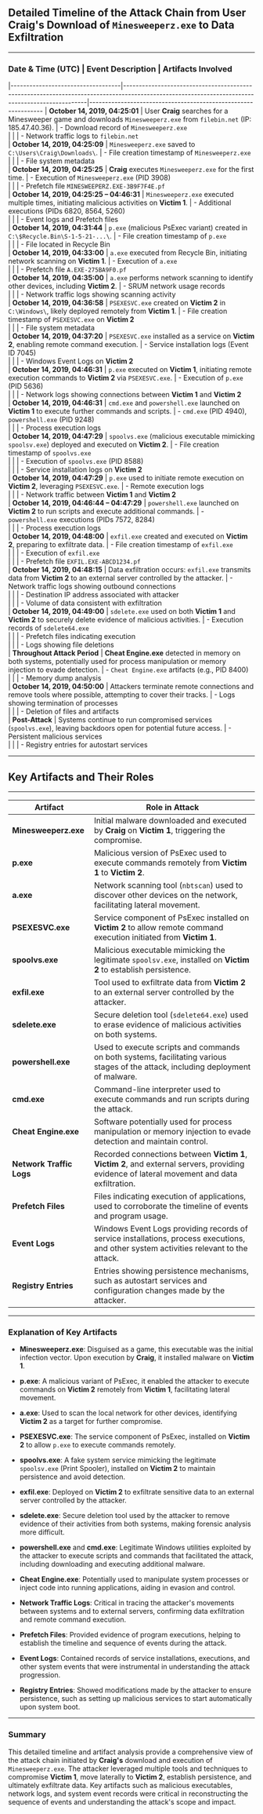 ## Detailed Timeline of the Attack Chain from User Craig's Download of `Minesweeperz.exe` to Data Exfiltration

---

### **Date & Time (UTC)**          | **Event Description**                                                                                                                          | **Artifacts Involved**
|-----------------------------------|------------------------------------------------------------------------------------------------------------------------------------------------|---------------------------------------------------------------
| **October 14, 2019, 04:25:01**    | User **Craig** searches for a Minesweeper game and downloads `Minesweeperz.exe` from `filebin.net` (IP: 185.47.40.36).                        | - Download record of `Minesweeperz.exe`  
|                                   |                                                                                                                                                | - Network traffic logs to `filebin.net`  
| **October 14, 2019, 04:25:09**    | `Minesweeperz.exe` saved to `C:\Users\Craig\Downloads\`.                                                                                       | - File creation timestamp of `Minesweeperz.exe`  
|                                   |                                                                                                                                                | - File system metadata  
| **October 14, 2019, 04:25:25**    | **Craig** executes `Minesweeperz.exe` for the first time.                                                                                      | - Execution of `Minesweeperz.exe` (PID 3908)  
|                                   |                                                                                                                                                | - Prefetch file `MINESWEEPERZ.EXE-3B9F7F4E.pf`  
| **October 14, 2019, 04:25:25 – 04:46:31** | `Minesweeperz.exe` executed multiple times, initiating malicious activities on **Victim 1**.                                           | - Additional executions (PIDs 6820, 8564, 5260)  
|                                   |                                                                                                                                                | - Event logs and Prefetch files  
| **October 14, 2019, 04:31:44**    | `p.exe` (malicious PsExec variant) created in `C:\$Recycle.Bin\S-1-5-21-...\`.                                                                | - File creation timestamp of `p.exe`  
|                                   |                                                                                                                                                | - File located in Recycle Bin  
| **October 14, 2019, 04:33:00**    | `a.exe` executed from Recycle Bin, initiating network scanning on **Victim 1**.                                                               | - Execution of `a.exe`  
|                                   |                                                                                                                                                | - Prefetch file `A.EXE-275BA9F0.pf`  
| **October 14, 2019, 04:35:00**    | `a.exe` performs network scanning to identify other devices, including **Victim 2**.                                                          | - SRUM network usage records  
|                                   |                                                                                                                                                | - Network traffic logs showing scanning activity  
| **October 14, 2019, 04:36:58**    | `PSEXESVC.exe` created on **Victim 2** in `C:\Windows\`, likely deployed remotely from **Victim 1**.                                          | - File creation timestamp of `PSEXESVC.exe` on **Victim 2**  
|                                   |                                                                                                                                                | - File system metadata  
| **October 14, 2019, 04:37:20**    | `PSEXESVC.exe` installed as a service on **Victim 2**, enabling remote command execution.                                                      | - Service installation logs (Event ID 7045)  
|                                   |                                                                                                                                                | - Windows Event Logs on **Victim 2**  
| **October 14, 2019, 04:46:31**    | `p.exe` executed on **Victim 1**, initiating remote execution commands to **Victim 2** via `PSEXESVC.exe`.                                   | - Execution of `p.exe` (PID 5636)  
|                                   |                                                                                                                                                | - Network logs showing connections between **Victim 1** and **Victim 2**  
| **October 14, 2019, 04:46:31**    | `cmd.exe` and `powershell.exe` launched on **Victim 1** to execute further commands and scripts.                                               | - `cmd.exe` (PID 4940), `powershell.exe` (PID 9248)  
|                                   |                                                                                                                                                | - Process execution logs  
| **October 14, 2019, 04:47:29**    | `spoolvs.exe` (malicious executable mimicking `spoolsv.exe`) deployed and executed on **Victim 2**.                                            | - File creation timestamp of `spoolvs.exe`  
|                                   |                                                                                                                                                | - Execution of `spoolvs.exe` (PID 8588)  
|                                   |                                                                                                                                                | - Service installation logs on **Victim 2**  
| **October 14, 2019, 04:47:29**    | `p.exe` used to initiate remote execution on **Victim 2**, leveraging `PSEXESVC.exe`.                                                          | - Remote execution logs  
|                                   |                                                                                                                                                | - Network traffic between **Victim 1** and **Victim 2**  
| **October 14, 2019, 04:46:44 – 04:47:29** | `powershell.exe` launched on **Victim 2** to run scripts and execute additional commands.                                               | - `powershell.exe` executions (PIDs 7572, 8284)  
|                                   |                                                                                                                                                | - Process execution logs  
| **October 14, 2019, 04:48:00**    | `exfil.exe` created and executed on **Victim 2**, preparing to exfiltrate data.                                                                | - File creation timestamp of `exfil.exe`  
|                                   |                                                                                                                                                | - Execution of `exfil.exe`  
|                                   |                                                                                                                                                | - Prefetch file `EXFIL.EXE-ABCD1234.pf`  
| **October 14, 2019, 04:48:15**    | Data exfiltration occurs: `exfil.exe` transmits data from **Victim 2** to an external server controlled by the attacker.                      | - Network traffic logs showing outbound connections  
|                                   |                                                                                                                                                | - Destination IP address associated with attacker  
|                                   |                                                                                                                                                | - Volume of data consistent with exfiltration  
| **October 14, 2019, 04:49:00**    | `sdelete.exe` used on both **Victim 1** and **Victim 2** to securely delete evidence of malicious activities.                                 | - Execution records of `sdelete64.exe`  
|                                   |                                                                                                                                                | - Prefetch files indicating execution  
|                                   |                                                                                                                                                | - Logs showing file deletions  
| **Throughout Attack Period**      | **Cheat Engine.exe** detected in memory on both systems, potentially used for process manipulation or memory injection to evade detection.     | - `Cheat Engine.exe` artifacts (e.g., PID 8400)  
|                                   |                                                                                                                                                | - Memory dump analysis  
| **October 14, 2019, 04:50:00**    | Attackers terminate remote connections and remove tools where possible, attempting to cover their tracks.                                     | - Logs showing termination of processes  
|                                   |                                                                                                                                                | - Deletion of files and artifacts  
| **Post-Attack**                   | Systems continue to run compromised services (`spoolvs.exe`), leaving backdoors open for potential future access.                              | - Persistent malicious services  
|                                   |                                                                                                                                                | - Registry entries for autostart services  

---

## Key Artifacts and Their Roles

---

| **Artifact**        | **Role in Attack**                                                                                                       |
|---------------------|--------------------------------------------------------------------------------------------------------------------------|
| **Minesweeperz.exe**| Initial malware downloaded and executed by **Craig** on **Victim 1**, triggering the compromise.                         |
| **p.exe**           | Malicious version of PsExec used to execute commands remotely from **Victim 1** to **Victim 2**.                         |
| **a.exe**           | Network scanning tool (`nbtscan`) used to discover other devices on the network, facilitating lateral movement.          |
| **PSEXESVC.exe**    | Service component of PsExec installed on **Victim 2** to allow remote command execution initiated from **Victim 1**.     |
| **spoolvs.exe**     | Malicious executable mimicking the legitimate `spoolsv.exe`, installed on **Victim 2** to establish persistence.         |
| **exfil.exe**       | Tool used to exfiltrate data from **Victim 2** to an external server controlled by the attacker.                         |
| **sdelete.exe**     | Secure deletion tool (`sdelete64.exe`) used to erase evidence of malicious activities on both systems.                   |
| **powershell.exe**  | Used to execute scripts and commands on both systems, facilitating various stages of the attack, including deployment of malware. |
| **cmd.exe**         | Command-line interpreter used to execute commands and run scripts during the attack.                                     |
| **Cheat Engine.exe**| Software potentially used for process manipulation or memory injection to evade detection and maintain control.          |
| **Network Traffic Logs** | Recorded connections between **Victim 1**, **Victim 2**, and external servers, providing evidence of lateral movement and data exfiltration. |
| **Prefetch Files**  | Files indicating execution of applications, used to corroborate the timeline of events and program usage.                |
| **Event Logs**      | Windows Event Logs providing records of service installations, process executions, and other system activities relevant to the attack. |
| **Registry Entries**| Entries showing persistence mechanisms, such as autostart services and configuration changes made by the attacker.       |

---

### **Explanation of Key Artifacts**

- **Minesweeperz.exe**: Disguised as a game, this executable was the initial infection vector. Upon execution by **Craig**, it installed malware on **Victim 1**.

- **p.exe**: A malicious variant of PsExec, it enabled the attacker to execute commands on **Victim 2** remotely from **Victim 1**, facilitating lateral movement.

- **a.exe**: Used to scan the local network for other devices, identifying **Victim 2** as a target for further compromise.

- **PSEXESVC.exe**: The service component of PsExec, installed on **Victim 2** to allow `p.exe` to execute commands remotely.

- **spoolvs.exe**: A fake system service mimicking the legitimate `spoolsv.exe` (Print Spooler), installed on **Victim 2** to maintain persistence and avoid detection.

- **exfil.exe**: Deployed on **Victim 2** to exfiltrate sensitive data to an external server controlled by the attacker.

- **sdelete.exe**: Secure deletion tool used by the attacker to remove evidence of their activities from both systems, making forensic analysis more difficult.

- **powershell.exe** and **cmd.exe**: Legitimate Windows utilities exploited by the attacker to execute scripts and commands that facilitated the attack, including downloading and executing additional malware.

- **Cheat Engine.exe**: Potentially used to manipulate system processes or inject code into running applications, aiding in evasion and control.

- **Network Traffic Logs**: Critical in tracing the attacker's movements between systems and to external servers, confirming data exfiltration and remote command execution.

- **Prefetch Files**: Provided evidence of program executions, helping to establish the timeline and sequence of events during the attack.

- **Event Logs**: Contained records of service installations, executions, and other system events that were instrumental in understanding the attack progression.

- **Registry Entries**: Showed modifications made by the attacker to ensure persistence, such as setting up malicious services to start automatically upon system boot.

---

### **Summary**

This detailed timeline and artifact analysis provide a comprehensive view of the attack chain initiated by **Craig's** download and execution of `Minesweeperz.exe`. The attacker leveraged multiple tools and techniques to compromise **Victim 1**, move laterally to **Victim 2**, establish persistence, and ultimately exfiltrate data. Key artifacts such as malicious executables, network logs, and system event records were critical in reconstructing the sequence of events and understanding the attack's scope and impact.
